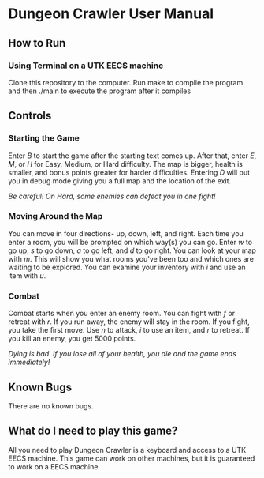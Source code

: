 # Dungeon Crawler User Manual
## How to Run
### Using Terminal on a UTK EECS machine
Clone this repository to the computer. Run make to compile the program and then ./main to execute the program after it compiles

## Controls
### Starting the Game
Enter *B* to start the game after the starting text comes up. After that, enter *E*, *M*, or *H* for Easy, Medium, or Hard difficulty.
The map is bigger, health is smaller, and bonus points greater for harder difficulties. Entering *D* will put you in debug mode giving you a full map and the location of the exit. 

*Be careful! On Hard, some enemies can defeat you in one fight!*
### Moving Around the Map
You can move in four directions- up, down, left, and right. Each time you enter a room, you will be prompted on which way(s) you can go.
Enter *w* to go up, *s* to go down, *a* to go left,  and *d* to go right. 
You can look at your map with *m*. This will show you what rooms you've been too and which ones are waiting to be explored.
You can examine your inventory with *i* and use an item with *u*.
### Combat
Combat starts when you enter an enemy room. You can fight with *f* or retreat with *r*. If you run away, the enemy will stay in the room.
If you fight, you take the first move. Use *n* to attack, *i* to use an item, and *r* to retreat. If you kill an enemy, you get 5000 points.

*Dying is bad. If you lose all of your health, you die and the game ends immediately!*

## Known Bugs
There are no known bugs.

## What do I need to play this game?
All you need to play Dungeon Crawler is a keyboard and access to a UTK EECS machine. This game can work on other machines, but it is guaranteed to work
on a EECS machine.
